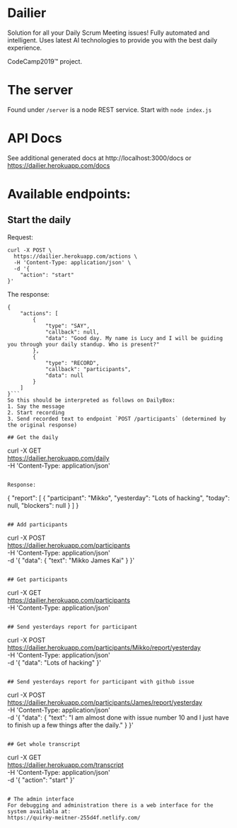 # Dailier
Solution for all your Daily Scrum Meeting issues! Fully automated and intelligent. Uses latest AI technologies to provide you with the best daily experience.

CodeCamp2019™️  project. 

# The server
Found under `/server` is a node REST service. Start with `node index.js`

# API Docs

See additional generated docs at http://localhost:3000/docs or https://dailier.herokuapp.com/docs

# Available endpoints:

## Start the daily
Request:
```
curl -X POST \
  https://dailier.herokuapp.com/actions \
  -H 'Content-Type: application/json' \
  -d '{
	"action": "start"
}'
```

The response:
```
{
    "actions": [
        {
            "type": "SAY",
            "callback": null,
            "data": "Good day. My name is Lucy and I will be guiding you through your daily standup. Who is present?"
        },
        {
            "type": "RECORD",
            "callback": "participants",
            "data": null
        }
    ]
}```
So this should be interpreted as follows on DailyBox:
1. Say the message
2. Start recording
3. Send recorded text to endpoint `POST /participants` (determined by the original response)

## Get the daily
```
curl -X GET \
  https://dailier.herokuapp.com/daily \
  -H 'Content-Type: application/json'
```

Response:
```
{
    "report": [
        {
            "participant": "Mikko",
            "yesterday": "Lots of hacking",
            "today": null,
            "blockers": null
        }
    ]
}
```

## Add participants
```
curl -X POST \
  https://dailier.herokuapp.com/participants \
  -H 'Content-Type: application/json' \
  -d '{
	"data": {
    "text": "Mikko James Kai"
  }
}'
```

## Get participants
```
curl -X GET \
  https://dailier.herokuapp.com/participants \
  -H 'Content-Type: application/json'
```
 
## Send yesterdays report for participant
```
curl -X POST \
  https://dailier.herokuapp.com/participants/Mikko/report/yesterday \
  -H 'Content-Type: application/json' \
  -d '{
	"data": "Lots of hacking"
}'
```

## Send yesterdays report for participant with github issue
```
curl -X POST \
  https://dailier.herokuapp.com/participants/James/report/yesterday \
  -H 'Content-Type: application/json' \
  -d '{
	"data": {
    "text": "I am almost done with issue number 10 and I just have to finish up a few things after the daily."
  }
}'
```

## Get whole transcript
```
curl -X GET \
  https://dailier.herokuapp.com/transcript \
    -H 'Content-Type: application/json' \
      -d '{
      	"action": "start"
	}'
```

# The admin interface
For debugging and administration there is a web interface for the system availabla at:
https://quirky-meitner-255d4f.netlify.com/

